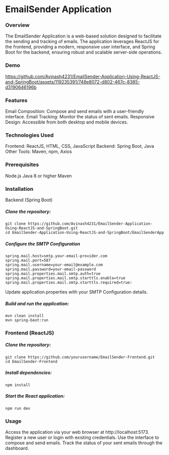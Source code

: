 # EmailSender Application
### Overview
The EmailSender Application is a web-based solution designed to facilitate the sending and tracking of emails. The application leverages ReactJS for the frontend, providing a modern, responsive user interface, and Spring Boot for the backend, ensuring robust and scalable server-side operations.

### Demo
https://github.com/Avinash4231/EmailSender-Application-Using-ReactJS-and-SpringBoot/assets/119235391/748e8072-d802-467c-8385-d3190646196b


### Features
Email Composition: Compose and send emails with a user-friendly interface.
Email Tracking: Monitor the status of sent emails.
Responsive Design: Accessible from both desktop and mobile devices.
### Technologies Used
Frontend: ReactJS, HTML, CSS, JavaScript
Backend: Spring Boot, Java
Other Tools: Maven, npm, Axios
### Prerequisites
Node.js
Java 8 or higher
Maven
### Installation
Backend (Spring Boot)

##### Clone the repository:
```
git clone https://github.com/Avinash4231/EmailSender-Application-Using-ReactJS-and-SpringBoot.git
cd EmailSender-Application-Using-ReactJS-and-SpringBoot/EmailSenderApp
```

##### Configure the SMTP Configuration
```
spring.mail.host=smtp.your-email-provider.com
spring.mail.port=587
spring.mail.username=your-email@example.com
spring.mail.password=your-email-password
spring.mail.properties.mail.smtp.auth=true
spring.mail.properties.mail.smtp.starttls.enable=true
spring.mail.properties.mail.smtp.starttls.required=true:
```

Update application.properties with your SMTP Configuration details.

##### Build and run the application:
```
mvn clean install
mvn spring-boot:run
```
### Frontend (ReactJS)
##### Clone the repository:
```
git clone https://github.com/yourusername/EmailSender-Frontend.git
cd EmailSender-Frontend
```

##### Install dependencies:
```
npm install
```

##### Start the React application:
```
npm run dev
```
### Usage
Access the application via your web browser at http://localhost:5173.
Register a new user or login with existing credentials.
Use the interface to compose and send emails.
Track the status of your sent emails through the dashboard.
